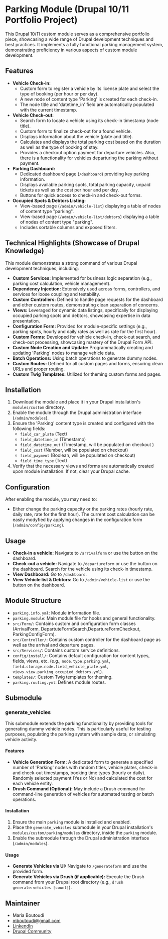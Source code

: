# Parking Module (Drupal 10/11 Portfolio Project)

This Drupal 10/11 custom module serves as a comprehensive portfolio piece, showcasing a wide range of Drupal development techniques and best practices. It implements a fully functional parking management system, demonstrating proficiency in various aspects of custom module development.

## Features

- **Vehicle Check-in:**
  - Custom form to register a vehicle by its license plate and select the type of booking (per hour or per day).
  - A new node of content type 'Parking' is created for each check-in.
  - The node title and 'datetime_in' field are automatically populated with the current timestamp.
- **Vehicle Check-out:**
  - Search form to locate a vehicle using its check-in timestamp (node title).
  - Custom form to finalize check-out for a found vehicle.
  - Displays information about the vehicle (plate and title).
  - Calculates and displays the total parking cost based on the duration as well as the type of booking of stay.
  - Provides a checkout option payment for departure vehicles. Also, there is a functionality for vehicles departuring the parking without payment.
- **Parking Dashboard:**
  - Dedicated dashboard page (`/dashboard`) providing key parking information.
  - Displays available parking spots, total parking capacity, unpaid tickets as well as the cost per hour and per day.
  - Buttons for quick access to check-in and check-out forms.
- **Occupied Spots & Debtors Listing:**
  - View-based page (`/admin/vehicle-list`) displaying a table of nodes of content type "parking".
  - View-based page (`/admin/vehicle-list/debtors`) displaying a table of nodes of content type "parking".
  - Includes sortable columns and exposed filters.

## Technical Highlights (Showcase of Drupal Knowledge)

This module demonstrates a strong command of various Drupal development techniques, including:

- **Custom Services:** Implemented for business logic separation (e.g., parking cost calculation, vehicle management).
- **Dependency Injection:** Extensively used across forms, controllers, and services for loose coupling and testability.
- **Custom Controllers:** Defined to handle page requests for the dashboard and other custom routes, demonstrating clean separation of concerns.
- **Views:** Leveraged for dynamic data listings, specifically for displaying occupied parking spots and debtors, showcasing expertise in data presentation.
- **Configuration Form:** Provided for module-specific settings (e.g., parking spots, hourly and daily rates as well as rate for the first hour).
- **Custom Forms:** Developed for vehicle check-in, check-out search, and check-out processing, showcasing mastery of the Drupal Form API.
- **Custom Node Creation and Update:** Programmatically creating and updating 'Parking' nodes to manage vehicle data.
- **Batch Operations:** Using batch operations to generate dummy nodes.
- **Custom Routes:** Defined for all custom pages and forms, ensuring clean URLs and proper routing.
- **Custom Twig Templates:** Utilized for theming custom forms and pages.

## Installation

1.  Download the module and place it in your Drupal installation's `modules/custom` directory.
2.  Enable the module through the Drupal administration interface (`/admin/modules`).
3.  Ensure the 'Parking' content type is created and configured with the following fields:
    - `field_car_plate` (Text)
    - `field_datetime_in` (Timestamp)
    - `field_datetime_out` (Timestamp, will be populated on checkout )
    - `field_cost` (Number, will be populated on checkout)
    - `field_payment` (Boolean, will be populated on checkout)
    - `field_time_type` (Text)
4.  Verify that the necessary views and forms are automatically created upon module installation. If not, clear your Drupal cache.

## Configuration

After enabling the module, you may need to:

- Either change the parking capacity or the parking rates (hourly rate, daily rate, rate for the first hour). The current cost calculation can be easily modyfied by applying changes in the configuration form (`/admin/config/parking`).

## Usage

- **Check-in a vehicle:** Navigate to `/arrivalform` or use the button on the dashboard.
- **Check-out a vehicle:** Navigate to `/departureform` or use the button on the dashboard. Search for the vehicle using its check-in timestamp.
- **View Dashboard:** Go to `/dashboard`.
- **View Vehicle list & Debtors:** Go to `/admin/vehicle-list` or use the button on the dashboard.

## Module Structure

- `parking.info.yml`: Module information file.
- `parking.module`: Main module file for hooks and general functionality.
- `src/Form/`: Contains custom and configuration form classes (ArrivalForm, DepartuteFormSearch,DepartureFormCheckout, ParkingConfigForm).
- `src/Controller/`: Contains custom controller for the dashboard page as well as the arrival and departure pages.
- `src/Services/`: Contains custom service definitions.
- `config/install/`: Contains default configuration for content types, fields, views, etc. (e.g., `node.type.parking.yml`, `field.storage.node.field_vehicle_plate.yml`, `views.view.parking_occupied_debtors.yml`).
- `templates/`: Custom Twig templates for theming.
- `parking.routing.yml`: Defines module routes.

## Submodule

### generate_vehicles

This submodule extends the parking functionality by providing tools for generating dummy vehicle nodes. This is particularly useful for testing purposes, populating the parking system with sample data, or simulating vehicle activity.

#### Features

- **Vehicle Generation Form:** A dedicated form to generate a specified number of 'Parking' nodes with random titles, vehicle plates, check-in and check-out timestamps, booking time types (hourly or daily). Randomly selected payment (Yes or No) and calculated the cost for each vehicle entity.
- **Drush Command (Optional):** May include a Drush command for command-line generation of vehicles for automated testing or batch operations.

#### Installation

1.  Ensure the main `parking` module is installed and enabled.
2.  Place the `generate_vehicles` submodule in your Drupal installation's `modules/custom/parking/modules` directory, inside the `parking` module.
3.  Enable the submodule through the Drupal administration interface (`/admin/modules`).

#### Usage

- **Generate Vehicles via UI:** Navigate to `/generateform` and use the provided form.
- **Generate Vehicles via Drush (if applicable):** Execute the Drush command from your Drupal root directory (e.g., `drush generate:vehicles [count]`).

## Maintainer

- Maria Boutoudi
- mboutoudi@gmail.com
- [LinkendIn](https://www.linkedin.com/in/maria-boutoudi-261209294/)
- [Drupal Community](https://drupal.org/u/mariab)

